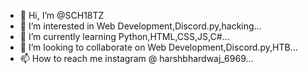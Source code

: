 - 👋 Hi, I’m @SCH18TZ
- 👀 I’m interested in Web Development,Discord.py,hacking...
- 🌱 I’m currently learning Python,HTML,CSS,JS,C#...
- 💞️ I’m looking to collaborate on  Web Development,Discord.py,HTB...
- 📫 How to reach me instagram @ harshbhardwaj_6969...

<!---
SCH18TZ/SCH18TZ is a ✨ special ✨ repository because its `README.md` (this file) appears on your GitHub profile.
You can click the Preview link to take a look at your changes.
--->
